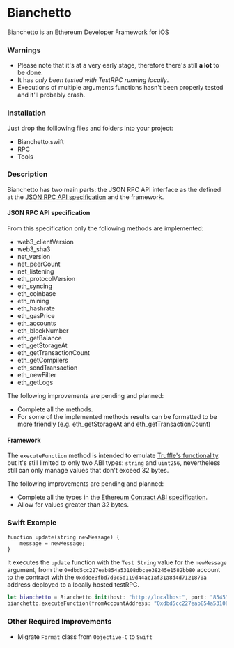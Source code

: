 # Bianchetto
Bianchetto is an Ethereum Developer Framework for iOS

### Warnings

* Please note that it's at a very early stage, therefore there's still **a lot** to be done.
* It has *only been tested with TestRPC running locally*.
* Executions of multiple arguments functions hasn't been properly tested and it'll probably crash.

### Installation

Just drop the folllowing files and folders into your project:

* Bianchetto.swift
* RPC
* Tools

### Description

Bianchetto has two main parts: the JSON RPC API interface as the defined at the [JSON RPC API specification](https://github.com/ethereum/wiki/wiki/JSON-RPC) and the framework.


#### JSON RPC API specification

From this specification only the following methods are implemented:

* web3_clientVersion
* web3_sha3
* net_version
* net_peerCount
* net_listening
* eth_protocolVersion
* eth_syncing
* eth_coinbase
* eth_mining
* eth_hashrate
* eth_gasPrice
* eth_accounts
* eth_blockNumber
* eth_getBalance
* eth_getStorageAt
* eth_getTransactionCount
* eth_getCompilers
* eth_sendTransaction
* eth_newFilter
* eth_getLogs

The following improvements are pending and planned:

* Complete all the methods.
* For some of the implemented methods results can be formatted to be more friendly (e.g. eth_getStorageAt and eth_getTransactionCount)

#### Framework

The `executeFunction` method is intended to emulate [Truffle's functionality](http://truffleframework.com/docs/getting_started/contracts#executing-contract-functions).
but it's still limited to only two ABI types: `string` and `uint256`, nevertheless 
still can only manage values that don't exceed 32 bytes.

The following improvements are pending and planned:

* Complete all the types in the [Ethereum Contract ABI specification](https://github.com/ethereum/wiki/wiki/Ethereum-Contract-ABI).
* Allow for values greater than 32 bytes.

### Swift Example

```solidity
function update(string newMessage) {
    message = newMessage;
}
```

It executes the `update`  function with the `Test String` value for the `newMessage` argument, from the `0xdbd5cc227eab854a53108dbcee38245e1582bb80` account to the contract with the `0xddee8fbd7d0c5d119d44ac1af31a8d4d7121870a` address deployed to a locally hosted testRPC.

```swift
let bianchetto = Bianchetto.init(host: "http://localhost", port: "8545")
bianchetto.executeFunction(fromAccountAddress: "0xdbd5cc227eab854a53108dbcee38245e1582bb80", toContractAddress: "0xddee8fbd7d0c5d119d44ac1af31a8d4d7121870a", name: "update", arguments: ["string":"Test String"])
```

### Other Required Improvements

* Migrate `Format` class from `Objective-C` to `Swift`
